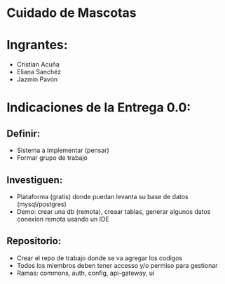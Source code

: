 # Cuidado de Mascotas

# Ingrantes:
- Cristian Acuña
- Eliana Sanchéz
- Jazmín Pavón

# Indicaciones de la Entrega 0.0:
## Definir:
- Sistema a implementar (pensar)
- Formar grupo de trabajo
## Investiguen:
- Plataforma (gratis) donde puedan levanta su base de datos (mysql/postgres)
- Demo: crear una db (remota), creaar tablas, generar algunos datos
conexion remota usando un IDE
## Repositorio:
- Crear el repo de trabajo donde se va agregar los codigos
- Todos los miembros deben tener accesso y/o permiso para gestionar
- Ramas: commons, auth, config, api-gateway, ui